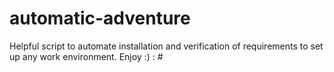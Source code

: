 # automatic-adventure
Helpful script to automate installation and verification of requirements to set up any work environment. Enjoy :) : #
